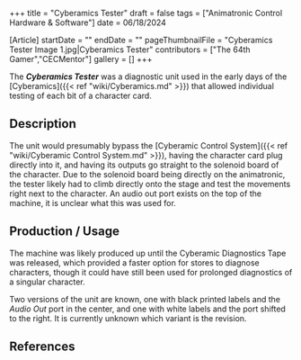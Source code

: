+++
title = "Cyberamics Tester"
draft = false
tags = ["Animatronic Control Hardware & Software"]
date = 06/18/2024

[Article]
startDate = ""
endDate = ""
pageThumbnailFile = "Cyberamics Tester Image 1.jpg|Cyberamics Tester"
contributors = ["The 64th Gamer","CECMentor"]
gallery = []
+++


The <b><i>Cyberamics Tester</b></i> was a diagnostic unit used in the early days of the  [Cyberamics]({{< ref "wiki/Cyberamics.md" >}}) that allowed individual testing of each bit of a character card.

<h2> Description </h2>
The unit would presumably bypass the [Cyberamic Control System]({{< ref "wiki/Cyberamic Control System.md" >}}), having the character card plug directly into it, and having its outputs go straight to the solenoid board of the character. Due to the solenoid board being directly on the animatronic, the tester likely had to climb directly onto the stage and test the movements right next to the character. An audio out port exists on the top of the machine, it is unclear what this was used for.

<h2> Production / Usage </h2>
The machine was likely produced up until the Cyberamic Diagnostics Tape was released, which provided a faster option for stores to diagnose characters, though it could have still been used for prolonged diagnostics of a singular character.

Two versions of the unit are known, one with black printed labels and the <i>Audio Out</i> port in the center, and one with white labels and the port shifted to the right. It is currently unknown which variant is the revision.




<h2> References </h2>